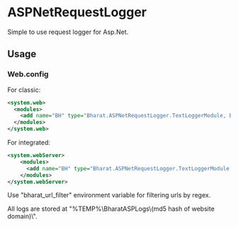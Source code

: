 # ASPNetRequestLogger
Simple to use request logger for Asp.Net.

## Usage
### Web.config

For classic:
```xml
<system.web>
  <modules>
    <add name="BH" type="Bharat.ASPNetRequestLogger.TextLoggerModule, Bharat.ASPNetRequestLogger" />
  </modules>
</system.web>
```
For integrated:
```xml
<system.webServer>
    <modules>
      <add name="BH" type="Bharat.ASPNetRequestLogger.TextLoggerModule, Bharat.ASPNetRequestLogger" />
    </modules>
</system.webServer>
```

Use "bharat_url_filter" environment variable for filtering urls by regex.

All logs are stored at "%TEMP%\\BharatASPLogs\\(md5 hash of website domain)\\".
